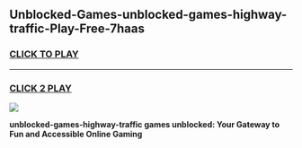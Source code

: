 
## Unblocked-Games-unblocked-games-highway-traffic-Play-Free-7haas
<h3>
<a href="https://premium76.site?title=unblocked-games-highway-traffic&ref=21A">CLICK TO PLAY</a></h3>
<hr>

<h3>
<a href="https://premium76.site?title=unblocked-games-highway-traffic&ref=21A">CLICK 2 PLAY</a>
  
</h3>

<a href="https://premium76.site?title=unblocked-games-highway-traffic&ref=21A"><img src="https://clearcache.store/games.png"></a>


**unblocked-games-highway-traffic games unblocked: Your Gateway to Fun and Accessible Online Gaming**
